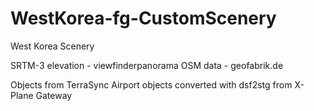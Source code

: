 # WestKorea-fg-CustomScenery
West Korea Scenery

SRTM-3 elevation - viewfinderpanorama
OSM data - geofabrik.de

Objects from TerraSync
Airport objects converted with dsf2stg from X-Plane Gateway
